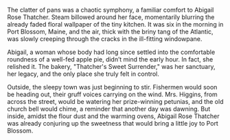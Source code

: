 The clatter of pans was a chaotic symphony, a familiar comfort to Abigail Rose Thatcher. Steam billowed around her face, momentarily blurring the already faded floral wallpaper of the tiny kitchen. It was six in the morning in Port Blossom, Maine, and the air, thick with the briny tang of the Atlantic, was slowly creeping through the cracks in the ill-fitting windowpane.

Abigail, a woman whose body had long since settled into the comfortable roundness of a well-fed apple pie, didn’t mind the early hour. In fact, she relished it. The bakery, "Thatcher's Sweet Surrender," was her sanctuary, her legacy, and the only place she truly felt in control. 

Outside, the sleepy town was just beginning to stir. Fishermen would soon be heading out, their gruff voices carrying on the wind. Mrs. Higgins, from across the street, would be watering her prize-winning petunias, and the old church bell would chime, a reminder that another day was dawning. But inside, amidst the flour dust and the warming ovens, Abigail Rose Thatcher was already conjuring up the sweetness that would bring a little joy to Port Blossom.
